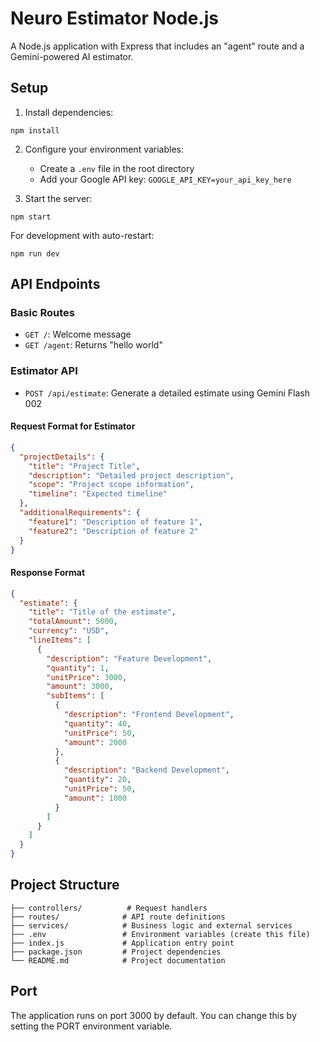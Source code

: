 # Neuro Estimator Node.js

A Node.js application with Express that includes an "agent" route and a Gemini-powered AI estimator.

## Setup

1. Install dependencies:
```
npm install
```

2. Configure your environment variables:
   - Create a `.env` file in the root directory
   - Add your Google API key: `GOOGLE_API_KEY=your_api_key_here`

3. Start the server:
```
npm start
```

For development with auto-restart:
```
npm run dev
```

## API Endpoints

### Basic Routes
- `GET /`: Welcome message
- `GET /agent`: Returns "hello world"

### Estimator API
- `POST /api/estimate`: Generate a detailed estimate using Gemini Flash 002

#### Request Format for Estimator
```json
{
  "projectDetails": {
    "title": "Project Title",
    "description": "Detailed project description",
    "scope": "Project scope information",
    "timeline": "Expected timeline"
  },
  "additionalRequirements": {
    "feature1": "Description of feature 1",
    "feature2": "Description of feature 2"
  }
}
```

#### Response Format
```json
{
  "estimate": {
    "title": "Title of the estimate",
    "totalAmount": 5000,
    "currency": "USD",
    "lineItems": [
      {
        "description": "Feature Development",
        "quantity": 1,
        "unitPrice": 3000,
        "amount": 3000,
        "subItems": [
          {
            "description": "Frontend Development",
            "quantity": 40,
            "unitPrice": 50,
            "amount": 2000
          },
          {
            "description": "Backend Development",
            "quantity": 20,
            "unitPrice": 50,
            "amount": 1000
          }
        ]
      }
    ]
  }
}
```

## Project Structure

```
├── controllers/          # Request handlers
├── routes/              # API route definitions
├── services/            # Business logic and external services
├── .env                 # Environment variables (create this file)
├── index.js             # Application entry point
├── package.json         # Project dependencies
└── README.md            # Project documentation
```

## Port

The application runs on port 3000 by default. You can change this by setting the PORT environment variable.
